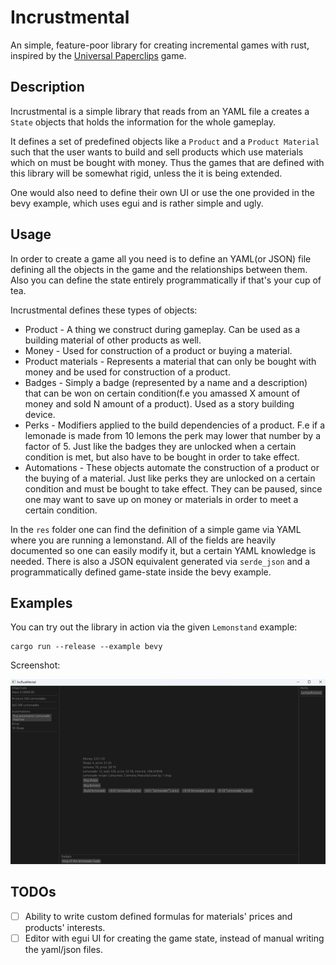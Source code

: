 # Incrustmental

An simple, feature-poor library for creating incremental games with rust, inspired by the [Universal Paperclips](https://www.decisionproblem.com/paperclips/) game.

## Description

Incrustmental is a simple library that reads from an YAML file a creates a `State` objects that holds the information for the whole gameplay.

It defines a set of predefined objects like a `Product` and a `Product Material` such that the user wants to build and sell products which use materials which on must be bought with money. Thus the games that are defined with this library will be somewhat rigid, unless the it is being extended.

One would also need to define their own UI or use the one provided in the bevy example, which uses egui and is rather simple and ugly.

## Usage

In order to create a game all you need is to define an YAML(or JSON) file defining all the objects in the game and the relationships between them. Also you can define the state entirely programmatically if that's your cup of tea.

Incrustmental defines these types of objects:

* Product - A thing we construct during gameplay. Can be used as a building material of other products as well.
* Money - Used for construction of a product or buying a material.
* Product materials - Represents a material that can only be bought with money and be used for construction of a product.
* Badges - Simply a badge (represented by a name and a description) that can be won on certain condition(f.e you amassed X amount of money and sold N amount of a product). Used as a story building device.
* Perks - Modifiers applied to the build dependencies of a product. F.e if a lemonade is made from 10 lemons the perk may lower that number by a factor of 5. Just like the badges they are unlocked when a certain condition is met, but also have to be bought in order to take effect.
* Automations - These objects automate the construction of a product or the buying of a material. Just like perks they are unlocked on a certain condition and must be bought to take effect. They can be paused, since one may want to save up on money or materials in order to meet a certain condition.

In the `res` folder one can find the definition of a simple game via YAML where you are running a lemonstand. All of the fields are heavily documented so one can easily modify it, but a certain YAML knowledge is needed. There is also a JSON equivalent generated via `serde_json` and a programmatically defined game-state inside the bevy example.

## Examples

You can try out the library in action via the given `Lemonstand` example:

```
cargo run --release --example bevy
```

Screenshot:

![Alt text](res/screenshot.png "Lemonstand screenshot")

## TODOs

- [ ] Ability to write custom defined formulas for materials' prices and products' interests.
- [ ] Editor with egui UI for creating the game state, instead of manual writing the yaml/json files.